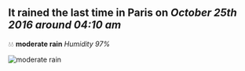 ## It rained the last time in Paris on *October 25th 2016 around 04:10 am*
💧💧  **moderate rain** *Humidity 97%*

![moderate rain](http://openweathermap.org/img/w/10n.png)

